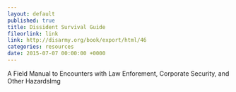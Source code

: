 ```yaml
---
layout: default
published: true
title: Dissident Survival Guide
fileorlink: link
link: http://disarmy.org/book/export/html/46
categories: resources
date: 2015-07-07 00:00:00 +0000
---
```



A Field Manual to Encounters with Law Enforement, Corporate Security, and Other HazardsImg
